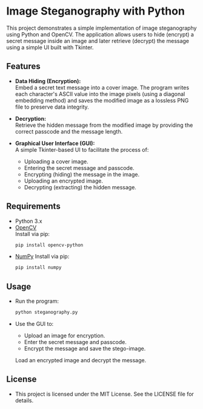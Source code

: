 # Image Steganography with Python

This project demonstrates a simple implementation of image steganography using Python and OpenCV. The application allows users to hide (encrypt) a secret message inside an image and later retrieve (decrypt) the message using a simple UI built with Tkinter.

## Features

- **Data Hiding (Encryption):**  
  Embed a secret text message into a cover image. The program writes each character's ASCII value into the image pixels (using a diagonal embedding method) and saves the modified image as a lossless PNG file to preserve data integrity.

- **Decryption:**  
  Retrieve the hidden message from the modified image by providing the correct passcode and the message length.

- **Graphical User Interface (GUI):**  
  A simple Tkinter-based UI to facilitate the process of:
  - Uploading a cover image.
  - Entering the secret message and passcode.
  - Encrypting (hiding) the message in the image.
  - Uploading an encrypted image.
  - Decrypting (extracting) the hidden message.

## Requirements

- Python 3.x
- [OpenCV](https://pypi.org/project/opencv-python/)  
  Install via pip:  
  ```bash
  pip install opencv-python
- [NumPy](https://pypi.org/project/numpy/)
  Install via pip:
  ```bash
  pip install numpy
## Usage
- Run the program:
  ```bash
  python steganography.py

- Use the GUI to:

  - Upload an image for encryption.
  - Enter the secret message and passcode.
  - Encrypt the message and save the stego-image.

  Load an encrypted image and decrypt the message.
## License
- This project is licensed under the MIT License. See the LICENSE file for details.

